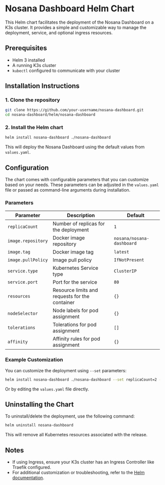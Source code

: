 
# Nosana Dashboard Helm Chart

This Helm chart facilitates the deployment of the Nosana Dashboard on a K3s cluster. It provides a simple and customizable way to manage the deployment, service, and optional ingress resources.

## Prerequisites

- Helm 3 installed
- A running K3s cluster
- `kubectl` configured to communicate with your cluster

## Installation Instructions

### 1. Clone the repository

```bash
git clone https://github.com/your-username/nosana-dashboard.git
cd nosana-dashboard/helm/nosana-dashboard
```

### 2. Install the Helm chart

```bash
helm install nosana-dashboard ./nosana-dashboard
```

This will deploy the Nosana Dashboard using the default values from `values.yaml`.

## Configuration

The chart comes with configurable parameters that you can customize based on your needs. These parameters can be adjusted in the `values.yaml` file or passed as command-line arguments during installation.

### Parameters

| Parameter             | Description                                      | Default                      |
|-----------------------|--------------------------------------------------|------------------------------|
| `replicaCount`        | Number of replicas for the deployment            | `1`                          |
| `image.repository`    | Docker image repository                          | `nosana/nosana-dashboard`    |
| `image.tag`           | Docker image tag                                 | `latest`                     |
| `image.pullPolicy`    | Image pull policy                                | `IfNotPresent`               |
| `service.type`        | Kubernetes Service type                          | `ClusterIP`                  |
| `service.port`        | Port for the service                             | `80`                         |
| `resources`           | Resource limits and requests for the container   | `{}`                         |
| `nodeSelector`        | Node labels for pod assignment                   | `{}`                         |
| `tolerations`         | Tolerations for pod assignment                   | `[]`                         |
| `affinity`            | Affinity rules for pod assignment                | `{}`                         |

### Example Customization

You can customize the deployment using `--set` parameters:

```bash
helm install nosana-dashboard ./nosana-dashboard --set replicaCount=2 --set service.type=LoadBalancer
```

Or by editing the `values.yaml` file directly.

## Uninstalling the Chart

To uninstall/delete the deployment, use the following command:

```bash
helm uninstall nosana-dashboard
```

This will remove all Kubernetes resources associated with the release.

## Notes

- If using Ingress, ensure your K3s cluster has an Ingress Controller like Traefik configured.
- For additional customization or troubleshooting, refer to the [Helm documentation](https://helm.sh/docs/).

